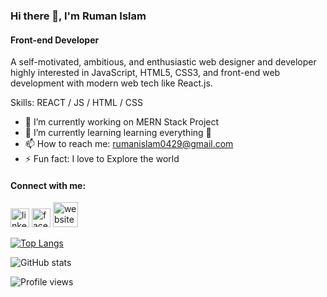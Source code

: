 ### Hi there 👋, I'm Ruman Islam
#### Front-end Developer

A self-motivated, ambitious, and enthusiastic web designer and developer highly interested in JavaScript, HTML5, CSS3, and front-end web development with modern web tech like React.js.

Skills:  REACT / JS / HTML / CSS

- 🔭 I’m currently working on MERN Stack Project 
- 🌱 I’m currently learning learning everything 🤣 
- 📫 How to reach me: rumanislam0429@gmail.com 
- ⚡ Fun fact: I love to Explore the world 

#### Connect with me:
[<img src='https://camo.githubusercontent.com/a0182f84f3e188a2e03f07520e29be1eccdd96e4182adcb829c8f1633354bba6/68747470733a2f2f696d672e736869656c64732e696f2f62616467652f2532302d436f6e6e6563742d626c61636b3f636f6c6f723d313431373141266c6162656c436f6c6f723d323132313231266c6f676f3d6c696e6b6564696e266c6f676f436f6c6f723d666666666666' alt='linkedin' height='30'>](https://www.linkedin.com/in/https://www.linkedin.com/in/ruman-islam-6a567016a//)  [<img src='https://camo.githubusercontent.com/f8bcf3653634baab9e8dd74834fc4ef118c31e7d1805024d4d76aaba6369656b/68747470733a2f2f696d672e736869656c64732e696f2f62616467652f2532302d466f6c6c6f772d626c61636b3f636f6c6f723d313431373141266c6162656c436f6c6f723d313937366432266c6f676f3d66616365626f6f6b266c6f676f436f6c6f723d666666666666' alt='facebook' height='30'>](https://www.facebook.com/https://www.facebook.com/zayedkhan.ruman)   [<img src='[https://www.kindpng.com/picc/m/266-2668201_cloud-blue-cloud-logo-free-png-transparent-png.png](https://banner2.cleanpng.com/20180322/fge/kisspng-cloud-computing-logo-dedicated-hosting-service-clouds-5ab45ad19014f4.5563952615217691695902.jpg)' alt='website' height='40'>](https://portfolio-ec16e.web.app/)  

[![Top Langs](https://github-readme-stats.vercel.app/api/top-langs/?username=Ruman-Islam)](https://github.com/anuraghazra/github-readme-stats)

![GitHub stats](https://github-readme-stats.vercel.app/api?username=Ruman-Islam&show_icons=true&count_private=true)  

![Profile views](https://gpvc.arturio.dev/Ruman-Islam)  
